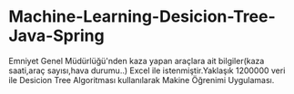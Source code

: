 # Machine-Learning-Desicion-Tree-Java-Spring

Emniyet Genel Müdürlüğü'nden kaza yapan araçlara ait bilgiler(kaza saati,araç sayısı,hava durumu..) Excel ile istenmiştir.Yaklaşık 1200000 veri ile Desicion Tree Algoritması kullanılarak Makine Öğrenimi Uygulaması.

